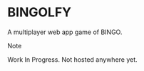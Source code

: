 # BINGOLFY

A multiplayer web app game of BINGO.

> [!NOTE]
> Work In Progress.
> Not hosted anywhere yet.
